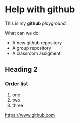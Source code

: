 # Help with github
This is my **github** *playground*.

What can we do:
- A new github repository
- A group repository
- A classroom assigment

## Heading 2
### Order list
1. one
2. two
3. three

https://www.github.com

